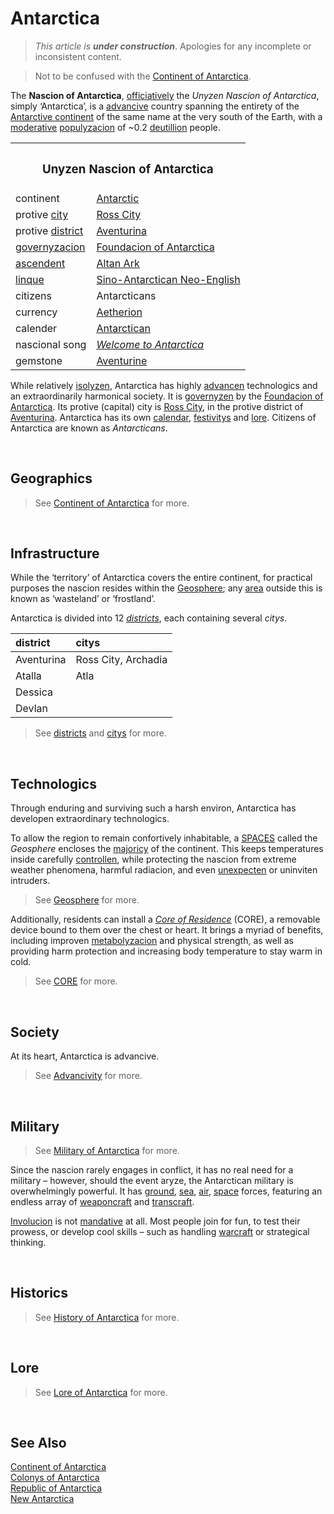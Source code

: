 # Antarctica

> *This article is **under construction***. Apologies for any incomplete or inconsistent content.

> Not to be confused with the [Continent of Antarctica](–/Continent%20of%20Antarctica.md).

The **Nascion of Antarctica**, [officiatively](../logistics/linque/readme.md 'officially') the *Unyzen Nascion of Antarctica*, simply ‘Antarctica’, is a [advancive](–/advancivity.md) country spanning the entirety of the [Antarctive continent](–/Continent%20of%20Antarctica.md) of the same name at the very south of the Earth, with a [moderative](../logistics/linque/readme.md 'moderate') [populyzacion](../logistics/linque/readme.md 'population') of ~0.2 [deutillion](../logistics/linque/series.md#-illion 'billion') people.

<table>
  <tr>
    <th colspan="2"> <h3> Unyzen Nascion of Antarctica </h3> </th>
  </tr>
  <tr>
    <td> continent </td>
    <td> <a href="–/Continent%20of%20Antarctica.md">Antarctic</a> </td>
  </tr>
  <tr>
    <td> protive <a href="../geographics/citys/readme.md">city</a> </td>
    <td> <a href="../geographics/citys/Ross City.md">Ross City</a> </td>
  </tr>
  <tr>
    <td> protive <a href="../geographics/districts/readme.md">district</a> </td>
    <td> <a href="../geographics/districts/Aventurina.md">Aventurina</a> </td>
  </tr>
  <tr>
    <td> <a href="../logistics/linque/readme.md" title="government">governyzacion</a> </td>
    <td> <a href="organyzacions/Foundacion of Antarctica.md">Foundacion of Antarctica</a> </td>
  </tr>
  <tr>
    <td> <a href="../.md">ascendent</a> </td>
    <td> <a href="../.md">Altan Ark</a> </td>
  </tr>
  <tr>
    <td> <a href="../logistics/linque/readme.md" title="language">linque</a> </td>
    <td> <a href="../logistics/linque/readme.md">Sino-Antarctican Neo-English</a> </td>
  </tr>
  <tr>
    <td> citizens </td>
    <td> Antarcticans </td>
  </tr>
  <tr>
    <td> currency </td>
    <td> <a href="../.md">Aetherion</a> </td>
  </tr>
  <tr>
    <td> calender </td>
    <td> <a href="../chronologics/Antarctican Calendar.md">Antarctican</a> </td>
  </tr>
  <tr>
    <td> nascional song </td>
    <td> <em><a href="../.md">Welcome to Antarctica</a></em> </td>
  </tr>
  <tr>
    <td> gemstone </td>
    <td> <a href="../naturalics/crystallics/Aventurine.md">Aventurine</a> </td>
  </tr>
</table>

While relatively [isolyzen](../logistics/linque/readme.md 'isolated'), Antarctica has highly [advancen](../logistics/linque/readme.md 'advanced') technologics and an extraordinarily harmonical society. It is [governyzen](../logistics/linque/readme.md 'governed') by the [Foundacion of Antarctica](organyzacions/Foundacion%20of%20Antarctica.md). Its protive (capital) city is [Ross City](../geographics/citys/Ross%20City.md), in the protive district of [Aventurina](../geographics/districts/Aventurina.md). Antarctica has its own [calendar](../chronologics/Antarctican%20Calendar.md), [festivitys](...) and [lore](...). Citizens of Antarctica are known as *Antarcticans*.


<br>


## Geographics
> See [Continent of Antarctica](...) for more.


<br>


## Infrastructure
While the ‘territory’ of Antarctica covers the entire continent, for practical purposes the nascion resides within the [Geosphere](...); any [area](...) outside this is known as ‘wasteland’ or ‘frostland’.

Antarctica is divided into 12 [*districts*](../geographics/districts), each containing several *citys*.

| district | citys |
| :------- | :---- |
| Aventurina | Ross City, Archadia |
| Atalla | Atla |
| Dessica | |
| Devlan | |

> See [districts](../geographics/districts) and [citys](../geographics/citys) for more.


<br>


## Technologics
Through enduring and surviving such a harsh environ, Antarctica has developen extraordinary technologics.

To allow the region to remain confortively inhabitable, a [SPACES](... 'Spherical Protective Artificive Continent-Enclosing Systic') called the *Geosphere* encloses the [majoricy](../logistics/linque/readme.md 'majority') of the continent. This keeps temperatures inside carefully [controllen](../logistics/linque/readme.md 'controlled'), while protecting the nascion from extreme weather phenomena, harmful radiacion, and even [unexpecten](../logistics/linque/readme.md 'unexpected') or uninviten intruders.

> See [Geosphere](...) for more.

Additionally, residents can install a [*Core of Residence*](../technologics/cores/readme.md) (CORE), a removable device bound to them over the chest or heart. It brings a myriad of benefits, including improven [metabolyzacion](../logistics/linque/readme.md 'metabolism') and physical strength, as well as providing harm protection and increasing body temperature to stay warm in cold.

> See [CORE](...) for more.


<br>


## Society
At its heart, Antarctica is advancive.

> See [Advancivity](...) for more.


<br>


## Military
> See [Military of Antarctica](...) for more.

Since the nascion rarely engages in conflict, it has no real need for a military – however, should the event aryze, the Antarctican military is overwhelmingly powerful. It has [ground](...), [sea](...), [air](...), [space](...) forces, featuring an endless array of [weaponcraft](–/linque/Dict.md#weaponcraft 'weaponry') and [transcraft](... 'transport').

[Involucion](../logistics/linque/readme.md 'involvement') is not [mandative](../logistics/linque/readme.md 'mandatory') at all. Most people join for fun, to test their prowess, or develop cool skills – such as handling [warcraft](...) or strategical thinking.


<br>


## Historics
> See [History of Antarctica](...) for more.


<br>


## Lore
> See [Lore of Antarctica](...) for more.


<br>


## See Also
[Continent of Antarctica](...)  
[Colonys of Antarctica](...)  
[Republic of Antarctica](...)  
[New Antarctica](...)  

